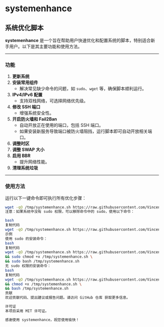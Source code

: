 # systemenhance

## 系统优化脚本

**systemenhance** 是一个旨在帮助用户快速优化和配置系统的脚本，特别适合新手用户。以下是其主要功能和使用方法。

---

### 功能

1. **更新系统**
2. **安装常用组件**
   - 解决常见缺少命令的问题，如 `sudo`、`wget` 等，确保脚本顺利运行。
3. **IPv4/IPv6 配置**
   - 支持双栈网络，可选择网络优先级。
4. **修改 SSH 端口**
   - 增强系统安全性。
5. **开启防火墙和 Fail2Ban**
   - 自动开放正在使用的端口，包括 SSH 端口。
   - 如果安装新服务导致端口被防火墙阻挡，运行脚本即可自动开放相关端口。
6. **调整时区**
7. **调整 SWAP 大小**
8. **启用 BBR**
   - 提升网络性能。
9. **清理系统垃圾**

---

### 使用方法

运行以下一键命令即可执行所有优化步骤：

```bash
wget -qO /tmp/systemenhance.sh https://raw.githubusercontent.com/Vincentkeio/systemenhance/refs/heads/main/systemenhance.sh && sudo chmod +x /tmp/systemenhance.sh && sudo bash /tmp/systemenhance.sh
注意：如果系统中没有 sudo 权限，可以移除命令中的 sudo，使用以下命令：

bash
复制代码
wget -qO /tmp/systemenhance.sh https://raw.githubusercontent.com/Vincentkeio/systemenhance/refs/heads/main/systemenhance.sh && chmod +x /tmp/systemenhance.sh && bash /tmp/systemenhance.sh
示例
使用 sudo 的安装命令：
bash
复制代码
wget -qO /tmp/systemenhance.sh https://raw.githubusercontent.com/Vincentkeio/systemenhance/refs/heads/main/systemenhance.sh \
&& sudo chmod +x /tmp/systemenhance.sh \
&& sudo bash /tmp/systemenhance.sh
无 sudo 权限的安装命令：
bash
复制代码
wget -qO /tmp/systemenhance.sh https://raw.githubusercontent.com/Vincentkeio/systemenhance/refs/heads/main/systemenhance.sh \
&& chmod +x /tmp/systemenhance.sh \
&& bash /tmp/systemenhance.sh
贡献
欢迎贡献代码、提出建议或报告问题。请访问 GitHub 仓库 获取更多信息。

许可证
本项目采用 MIT 许可证。

感谢使用 systemenhance，祝您使用愉快！

